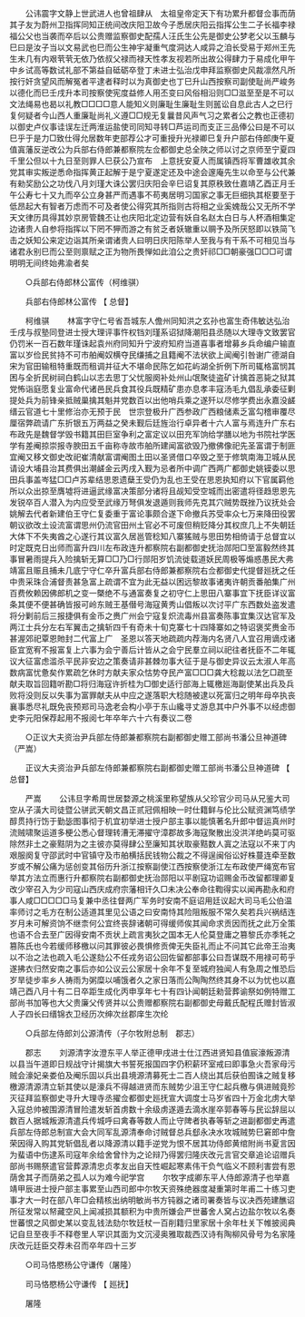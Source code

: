 <!-- { "loadSidebar": true } -->
　　公讳震字文静上世武进人也曾祖肆从　太祖皇帝定天下有功累升都督佥事而荫其子友为蔚州卫指挥同知正统间改庆阳卫故今子悉居庆阳云指挥公生二子长福李禄福公父也当袭而卒后以公贵赠监察御史配孺人汪氏生公先是御史公梦老父以玉麟与巳曰是汝子当以文易武也巳而公生神宇凝重气度洞达人咸异之洎长受易于郑州王先生未几有内艰茕茕无依乃依叔父禄而禄天性孝友视若所出故公得肆力于易成化甲午中乡试高等数试礼部不第益自砥砺卒登丁未进士弘治戊申拜监察御史风裁凛然凡所按行奸贪望风而解冤者平逮者释时以为真御史也丁巳升山西按察司副使耻尚严峻务以德化而巳壬戌升本司按察使宪度益修人用丕变曰风俗相沿则□□滋至至是不可以文法绳易也曷以礼教□□□□意人能知义则廉耻生廉耻生则嚚讼自息此古人之巳行复何疑者今山西人重廉耻尚礼义遵□□规无复曩昔风声气习之累者公之教也正德初以御史卢仪事诖误左迁两淮运盐使司同知寻转□芦运司而支正三品俸公曰是不可以巳乎于是力□致仕得允居数年吏部荐公才可重授升光禄卿巳复升户部右侍郎庚午夏值寘藩反逆改公为兵部右侍郎兼都察院左佥都御史总全陜之师以讨之京师至宁夏四千里公但以十九日至则罪人巳获公乃宣布　上意抚安夏人而属镇西将军曹雄收其余党其审实叛逆悉命指挥黄正起解于是宁夏遂定还及中途会邃庵先生以命至与公代兼有勑奖励公之功伐八月刘瑾大诛公罢归庆阳会辛巳诏复其原秩致仕嘉靖乙酉正月壬午公寿七十又九而卒公立身甚严而遇事不苟夷居明习国家之事无巨细执其枢要至于低昂起大有智者万虑而不可及者使公得究其所指则古将相之业奚媿哉公又无所不学天文律历具得其妙京房管魏丕让也庆阳北定边营有妖自名赵太白日与人杯酒相集定边诸贵人自参将指挥以下罔不狎而游之有贫乏者妖辙重以赒予及所厌怒即以铁简飞击之妖知公来定边诣其所亲谓诸贵人曰明日庆阳陈举人至我与有干系不可相见当与诸君永别巳而公至则禀赋之正为物所畏惮如此洎公之贵奸祁□□朝豪强□□□可谓明明无间终始弗渝者矣 

　　○兵部右侍郎林公富传（柯维骐） 

　　兵部右侍郎林公富传 【 总督】 

　　柯维骐 
　　林富字守仁号省吾城东人儋州同知洪之玄孙也富生奇伟敏达弘治壬戌与叔塾同登进士授大理评事忤权铛刘瑾系诏狱降潮阳县丞随以大理寺文致罢官仍罚米一百石数年瑾诛起袁州府同知升宁波府知府当道喜事者增募乡兵命编户输直富以岁俭民贫持不可市舶阉奴横夺民缣捕之且籍阉不法状欲上闻阉引咎谢广德湖自宋为官田输租特重既而租调并征大不堪命民陈乞如花屿湖全折例下所司辄格富悯其困与全折民树祠白鹤山以志去思丁父忧服阕补处州山氓聚徒盗矿计擒首恶毙之狱其党怖诣庭愿复业富命代诸邑民兵食其役兵既精矿患亦息孝丰寇汤毛九倡乱承委征剿提处兵为前锋亲抵贼巢擒其魁并党数百以出他哨兵乘之遂歼以尽修学费出永嘉没鹾缙云官道七十里修治亦无预于民　世宗登极升广西参政广西粮储素乏富勾稽审覆尽厘宿弊疏请广东折银五万两益之癸未觐后廷旌治行卓异者十六人富与焉连升广东右布政先是魏督学毁书籍其田巨室争利之富定议以田充军饷给学膳以地为书院社学医学有差阉掠崇报寺腴田五千亩称寺故市舶所建闻富欲毁乃撤佛像祀先圣富谓于制匪宜阉又移文御史改祀崔清献富谓阉图土田以圣贤借口卒毁之至于修筑南海卫城从民请设大埔县治其费俱出潮鹾金云丙戌入觐为忌者所中调广西两广都御史姚镆委以思田兵事盖岑猛□□卢苏辈结思恩遗蘖王受仍为乱也王受在思恩执知府以下官属羁他所以众出掠至膺墟将进逼武缘富决策部分诸将且觇知受空城而出密遣将径趋思恩先发锐卒百人潜入为内应受至武缘万弩俱发退遁则我师先克其穴贼势既挫乃议抚处会姚解去代者新建伯王守仁复委重于富论事颇合遂下命撤兵苏受率众七万来降田役罢朝议欲改土设流富谓思州仍流官田州土官必不可废但稍贬降分其权庶几上不失朝廷大体下不失夷酋之心遂行其议富久居邕管稔知八寨猺贼与思田势相倚请于总督宜以时定既克日出师而富升四川左布政连升都察院右副都御史抚治郧阳□至富毅然终其事冒暑雨提兵入险擒斩无算□□乃□行郧阳岁饥流徙载道妖民周极等煽惑愚民大弗靖富且赈且捕未几底宁守仁卒升富兵部右侍郎兼都察院右佥都御史代提督廵抚之任中贵采珠合浦督责甚急富上疏谓不宜为此无益以困远黎故事诸夷许朝贡番舶集广州百费攸赖因佛郎机之变一槩绝不与通富奏复之初守仁上思田八寨事宜下抚臣详议富条其便不便甚确皆报可岭东贼王基僣号海寇黄秀山倡叛以次讨平广东西数处盗发遣将分剿前后三报捷俱有金币之赉广州会宁寇复炽流毒州县富奏陈事宜集汉达官军及两江士兵分左右军翼击之擒斩四千有奇未十旬克寨七十四降寨如之特诏褒奖赉金币甚渥郊祀覃恩貤封二代富上广　圣恩以答天地疏疏内荐海内名贤八人宜召用谪戍诸臣宜宽宥不报富复上六事为会宁善后计皆从之会宁民羣立祠以祀往者抚臣不二年辄议大征富虑滥杀平民非安边之策奏请非甚棘勿事大征于是与御史异议云太淑人年高数病富忧惫矣作累疏乞休时方献夫家众怙势夺民产富□□□龚大稔裁以法乞□疏至献夫取旨回籍听勘□将归海寇许折桂为□御史适行部海上辄檄廵海副使某出兵及兵败将没则反以失事为富罪献夫从中应之遂落职大稔随被逮以死富归之明年母卒执丧襄事悉尽礼既免丧预郑司马逸老会构小亭于东山纔寻丈游息其中户外事不以经虑御史李元阳保荐起用不报阅七年卒年六十六有奏议二卷 

　　○正议大夫资治尹兵部左侍郎兼都察院右副都御史赠工部尚书潘公旦神道碑（严嵩） 

　　正议大夫资治尹兵部左侍郎兼都察院右副都御史赠工部尚书潘公旦神道碑 【 总督】 

　　严嵩 
　　公讳旦字希周世居婺源之桃溪里称望族从父珍官少司马从兄鉴大司空从子潢大司徒暨公骈武天朝文昌正贰冠佩相映一时仕籍鲜与伦比公赋资渊笃绩学醇贯持行饬于勤毖图事彻于机宜初举进士授户部主事以能慎著名升郎中督运真州时流贼啸聚运道多梗公悉心督理转漕无滞擢守漳郡故多海寇聚散出没洪洋绝屿莫可驱除然非土之豪黠阴为之主彼亦莫得肆公至廉知其状取豪黠数人寘之法寇以不来丁内艰服阕复守邵武时中官镇守及市舶横括民钱物公裁之不得逞闽俗讼好株蔓连牵至数岁或不解公痛为惩创变其俗历升浙江按察副使江西按察使浙江左布政使严绳宽布官举其方法立而惠行升都察院右副都御史抚治郧阳以平剧寇功诏赐金币改留都理卿复改少宰召入为少司寇山西庆成府宗藩相讦久□未决公奉命往鞫得实以闻再勘永和府事人咸□□□□□马复兼中丞往督两广军务时安南不庭诏用廷议起大司马毛公伯温率师讨之毛方在制公适道其里见公语之曰安南恃其险阻叛服不常久矣若兵兴祸结连岁月未可解资饷不继柰何公宜终丧辞诸朝可得缓师俟其闻命求贡因而抚之此万全策也语不合去至广因得安南不贡状上疏言夷狄之国本无人伦莫登庸之篡黎氏亦季牦之篡陈氏也今若缓师移檄以问其罪彼必畏惧修贡俾无失臣礼而止不问其它此帝王治夷以不治之法也疏入毛公遂劾公不任戎务诏公回佐留都部事公曰吾谋既不用禄可苟乎遂拂衣归然安南之事后亦如公议云公家居十余年不复至城府独闻人有急周之惟恐后岁旱徒步率乡人祷雨为粥糜以哺饿者久之家日落而公陶陶然终其身不以为忧也以嘉靖己酉八月十有二日卒距生成化丙申享年七十有四讣闻朝廷勑营葬谕祭如例特赠工部尚书加等也大父贵廉父传贤并以公贵赠都察院右副都御史母戴氏配程氏赠封皆淑人子四长曰缙锦衣卫经历次绅次丝郡庠生次纶 

　　○兵部左侍郎刘公源清传（子尔牧附总制　郡志） 

　　郡志 
　　刘源清字汝澄东平人举正德甲戌进士仕江西进贤知县值宸濠叛源清以县当午道即日规战守计揭旗大书誓死报国四字仍积薪环室戒曰即事急火吾家母污贼会濠妃亲娄伯及阉乐固以兵出县境源清募死士二百人绕出其后获伯囿诛之贼复移檄源清源清立斩其使以是濠兵不得越进贤而东贼势少沮王守仁起兵檄与俱进贼竟殄灭征拜监察御史寻升大理寺丞擢佥都御史廵抚宣大调度士马岁省四十万金北虏大举入寇总帅被围源清冒险遣发斩首虏数十余级虏遂遁去滴水崖卒郭春等与民讼辞屈以数百人据城叛源清遣兵传城呼曰禽春等数人而止守陴者执春等斩之进副都御史再遣兵部左侍郎总制宣大会大同军乱源清奉命讨贼督总兵郄永决水攻城贼势巳窘郎中詹荣因得入购其党斩倡乱者以降源清以籍手逆党为恨不居其功侍郎黄绾附尚书夏言因为蜚语中伤逮系司寇年余给舍曾忭为之论辩乃得罢归隆庆改元言官交章追论诏赠兵部尚书赐祭遣官营葬源清忠贞孝友出自天性崛起寒素伟干负气临义不顾利害尝有恩荫舍其子而荫弟之孤人以为难今祀学宫 
　　尔牧字成卿东平人侍郎源清子也举嘉靖甲辰进士授户部主事累至山西司郎中尔牧天资殊绝器度凝重第时年甫二十练习吏事才大一时在部八年□会精核出纳明敏尚书方钝器之诸司署奏皆与议决西苑建醮诏所征发常以帑藏空风上闻减损其额积为中贵所嫌会严世蕃舍人窝占边盐尔牧以名奏世蕃恨之风御史某以变乱钱法劾尔牧廷杖一百削籍归里家居十余年杜关下帷披阅典记自旦至夜手不释卷里人罕识其面为文沉浸奥雅取裁西汉诗有陶柳风骨号为名家隆庆改元廷臣交荐未召而卒年四十三岁 

　　○司马恪愍杨公守谦传（屠隆） 

　　司马恪愍杨公守谦传 【 廵抚】 

　　屠隆 
